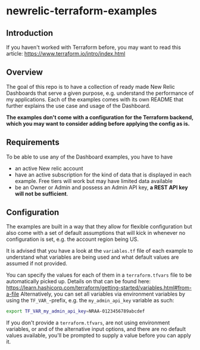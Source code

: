 # newrelic-terraform-examples

## Introduction
If you haven't worked with Terraform before, you may want to read this article: https://www.terraform.io/intro/index.html

## Overview
The goal of this repo is to have a collection of ready made New Relic Dashboards that serve a given purpose, e.g. understand the performance of my applications. Each of the examples comes with its own README that further explains the use case and usage of the Dashboard.

**The examples don't come with a configuration for the Terraform backend, which you may want to consider adding before applying the config as is.**

## Requirements
To be able to use any of the Dashboard examples, you have to have 

* an active New relic account
* have an active subscription for the kind of data that is displayed in each example. Free tiers will work but may have limited data available
* be an Owner or Admin and possess an Admin API key, **a REST API key will not be sufficient**.

## Configuration
The examples are built in a way that they allow for flexible configuration but also come with a set of default assumptions that will kick in whenever no configuration is set, e.g. the account region being US.

It is advised that you have a look at the `variables.tf` file of each example to understand what variables are being used and what default values are assumed if not provided.

You can specify the values for each of them in a `terraform.tfvars` file to be automatically picked up. Details on that can be found here: https://learn.hashicorp.com/terraform/getting-started/variables.html#from-a-file
Alternatively, you can set all variables via environment variables by using the `TF_VAR_`-prefix, e.g. the `my_admin_api_key` variable as such:

```bash
export TF_VAR_my_admin_api_key=NRAA-0123456789abcdef
```

If you don't provide a `terraform.tfvars`, are not using environment variables, or and of the alternative input options, and there are no default values available, you'll be prompted to supply a value before you can apply it.